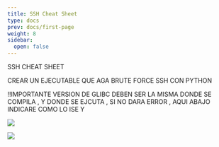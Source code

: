```yaml
---
title: SSH Cheat Sheet
type: docs
prev: docs/first-page
weight: 8
sidebar:
  open: false
---
```

SSH CHEAT SHEET

CREAR UN EJECUTABLE QUE AGA BRUTE FORCE SSH CON PYTHON

!!IMPORTANTE VERSION DE GLIBC
DEBEN SER LA MISMA DONDE SE COMPILA , Y DONDE SE EJCUTA , SI NO DARA ERROR , AQUI ABAJO INDICARE COMO LO ISE  Y

![](/images/red_team/linux/20241023135125.png)

![](/images/red_team/linux/20241023135142.png)
